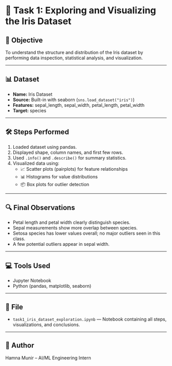 # 🌸 Task 1: Exploring and Visualizing the Iris Dataset

## 🎯 Objective
To understand the structure and distribution of the Iris dataset by performing data inspection, statistical analysis, and visualization.

---

## 📊 Dataset
- **Name:** Iris Dataset
- **Source:** Built-in with seaborn (`sns.load_dataset("iris")`)
- **Features:** sepal_length, sepal_width, petal_length, petal_width
- **Target:** species

---

## 🛠️ Steps Performed
1. Loaded dataset using pandas.
2. Displayed shape, column names, and first few rows.
3. Used `.info()` and `.describe()` for summary statistics.
4. Visualized data using:
   - 📈 Scatter plots (pairplots) for feature relationships
   - 📊 Histograms for value distributions
   - 📦 Box plots for outlier detection

---

## 🔍 Final Observations
- Petal length and petal width clearly distinguish species.
- Sepal measurements show more overlap between species.
- Setosa species has lower values overall; no major outliers seen in this class.
- A few potential outliers appear in sepal width.

---

## 💻 Tools Used
- Jupyter Notebook
- Python (pandas, matplotlib, seaborn)

---

## 📁 File
- `task1_iris_dataset_exploration.ipynb` — Notebook containing all steps, visualizations, and conclusions.

---

## 🙌 Author
Hamna Munir – AI/ML Engineering Intern

